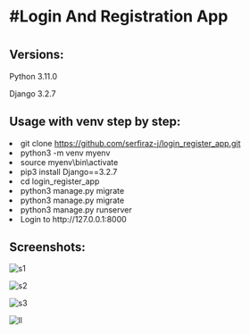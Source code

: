 <h1>#Login And Registration App<h1/>
<h2><strong>Versions:</strong></h2>
<p>Python 3.11.0</p>
<p>Django 3.2.7</p>
<h2><strong>Usage with venv step by step:</strong></h2
<ol>
<li>git clone <a href="https://github.com/serfiraz-j/login_register_app.git">https://github.com/serfiraz-j/login_register_app.git</a></li>
<li>python3 -m venv myenv</li>
<li>source myenv\bin\activate</li>
<li>pip3 install Django==3.2.7</li>
<li>cd login_register_app</li>
<li>python3 manage.py migrate</li>
<li>python3 manage.py migrate</li>
<li>python3 manage.py runserver</li>
<li>Login to http://127.0.0.1:8000</li>
</ol>


<h2><strong>Screenshots:</strong></h2>

![s1](https://github.com/serfiraz-j/login_register_app/assets/75641519/e128ca3d-2d03-4728-a0d4-a21d95571836)

![s2](https://github.com/serfiraz-j/login_register_app/assets/75641519/935e41b6-293b-4a12-b763-1eb043f19f9f)

![s3](https://github.com/serfiraz-j/login_register_app/assets/75641519/6f6c1be2-f9dc-4cfe-8e7c-a082a15c7497)

![ll](https://github.com/serfiraz-j/login_register_app/assets/75641519/4c26f825-6951-49a0-a843-97ba34e5b7d4)

